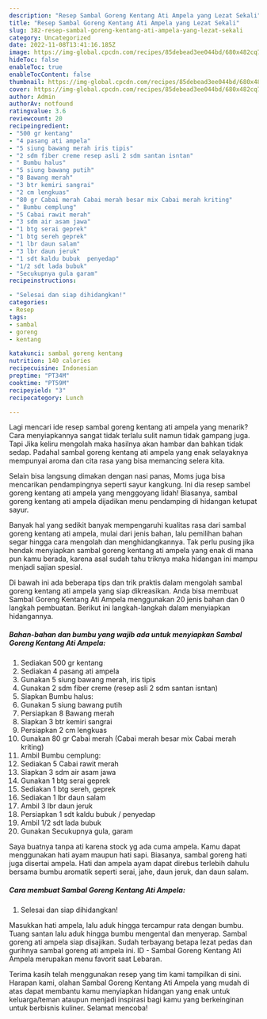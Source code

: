 ```yaml
---
description: "Resep Sambal Goreng Kentang Ati Ampela yang Lezat Sekali"
title: "Resep Sambal Goreng Kentang Ati Ampela yang Lezat Sekali"
slug: 382-resep-sambal-goreng-kentang-ati-ampela-yang-lezat-sekali
category: Uncategorized
date: 2022-11-08T13:41:16.185Z
image: https://img-global.cpcdn.com/recipes/85debead3ee044bd/680x482cq70/sambal-goreng-kentang-ati-ampela-foto-resep-utama.jpg
hideToc: false
enableToc: true
enableTocContent: false
thumbnail: https://img-global.cpcdn.com/recipes/85debead3ee044bd/680x482cq70/sambal-goreng-kentang-ati-ampela-foto-resep-utama.jpg
cover: https://img-global.cpcdn.com/recipes/85debead3ee044bd/680x482cq70/sambal-goreng-kentang-ati-ampela-foto-resep-utama.jpg
author: Admin
authorAv: notfound
ratingvalue: 3.6
reviewcount: 20
recipeingredient:
- "500 gr kentang"
- "4 pasang ati ampela"
- "5 siung bawang merah iris tipis"
- "2 sdm fiber creme resep asli 2 sdm santan isntan"
- " Bumbu halus"
- "5 siung bawang putih"
- "8 Bawang merah"
- "3 btr kemiri sangrai"
- "2 cm lengkuas"
- "80 gr Cabai merah Cabai merah besar mix Cabai merah kriting"
- " Bumbu cemplung"
- "5 Cabai rawit merah"
- "3 sdm air asam jawa"
- "1 btg serai geprek"
- "1 btg sereh geprek"
- "1 lbr daun salam"
- "3 lbr daun jeruk"
- "1 sdt kaldu bubuk  penyedap"
- "1/2 sdt lada bubuk"
- "Secukupnya gula garam"
recipeinstructions:

- "Selesai dan siap dihidangkan!"
categories:
- Resep
tags:
- sambal
- goreng
- kentang

katakunci: sambal goreng kentang 
nutrition: 140 calories
recipecuisine: Indonesian
preptime: "PT34M"
cooktime: "PT59M"
recipeyield: "3"
recipecategory: Lunch

---
```



Lagi mencari ide resep sambal goreng kentang ati ampela yang menarik? Cara menyiapkannya sangat tidak terlalu sulit namun tidak gampang juga. Tapi Jika keliru mengolah maka hasilnya akan hambar dan bahkan tidak sedap. Padahal sambal goreng kentang ati ampela yang enak selayaknya mempunyai aroma dan cita rasa yang bisa memancing selera kita.


Selain bisa langsung dimakan dengan nasi panas, Moms juga bisa mencarikan pendampingnya seperti sayur kangkung. Ini dia resep sambel goreng kentang ati ampela yang menggoyang lidah! Biasanya, sambal goreng kentang ati ampela dijadikan menu pendamping di hidangan ketupat sayur.

Banyak hal yang sedikit banyak mempengaruhi kualitas rasa dari sambal goreng kentang ati ampela, mulai dari jenis bahan, lalu pemilihan bahan segar hingga cara mengolah dan menghidangkannya. Tak perlu pusing jika hendak menyiapkan sambal goreng kentang ati ampela yang enak di mana pun kamu berada, karena asal sudah tahu triknya maka hidangan ini mampu menjadi sajian spesial.


Di bawah ini ada beberapa tips dan trik praktis dalam mengolah sambal goreng kentang ati ampela yang siap dikreasikan. Anda bisa membuat Sambal Goreng Kentang Ati Ampela menggunakan 20 jenis bahan dan 0 langkah pembuatan. Berikut ini langkah-langkah dalam menyiapkan hidangannya.

<!--inarticleads1-->

##### Bahan-bahan dan bumbu yang wajib ada untuk menyiapkan Sambal Goreng Kentang Ati Ampela:

1. Sediakan 500 gr kentang
1. Sediakan 4 pasang ati ampela
1. Gunakan 5 siung bawang merah, iris tipis
1. Gunakan 2 sdm fiber creme (resep asli 2 sdm santan isntan)
1. Siapkan  Bumbu halus:
1. Gunakan 5 siung bawang putih
1. Persiapkan 8 Bawang merah
1. Siapkan 3 btr kemiri sangrai
1. Persiapkan 2 cm lengkuas
1. Gunakan 80 gr Cabai merah (Cabai merah besar mix Cabai merah kriting)
1. Ambil  Bumbu cemplung:
1. Sediakan 5 Cabai rawit merah
1. Siapkan 3 sdm air asam jawa
1. Gunakan 1 btg serai geprek
1. Sediakan 1 btg sereh, geprek
1. Sediakan 1 lbr daun salam
1. Ambil 3 lbr daun jeruk
1. Persiapkan 1 sdt kaldu bubuk / penyedap
1. Ambil 1/2 sdt lada bubuk
1. Gunakan Secukupnya gula, garam


Saya buatnya tanpa ati karena stock yg ada cuma ampela. Kamu dapat menggunakan hati ayam maupun hati sapi. Biasanya, sambal goreng hati juga disertai ampela. Hati dan ampela ayam dapat direbus terlebih dahulu bersama bumbu aromatik seperti serai, jahe, daun jeruk, dan daun salam. 

<!--inarticleads2-->

##### Cara membuat Sambal Goreng Kentang Ati Ampela:


1. Selesai dan siap dihidangkan!

Masukkan hati ampela, lalu aduk hingga tercampur rata dengan bumbu. Tuang santan lalu aduk hingga bumbu mengental dan menyerap. Sambal goreng ati ampela siap disajikan. Sudah terbayang betapa lezat pedas dan gurihnya sambal goreng ati ampela ini. ID - Sambal Goreng Kentang Ati Ampela merupakan menu favorit saat Lebaran. 

Terima kasih telah menggunakan resep yang tim kami tampilkan di sini. Harapan kami, olahan Sambal Goreng Kentang Ati Ampela yang mudah di atas dapat membantu kamu menyiapkan hidangan yang enak untuk keluarga/teman ataupun menjadi inspirasi bagi kamu yang berkeinginan untuk berbisnis kuliner. Selamat mencoba!
